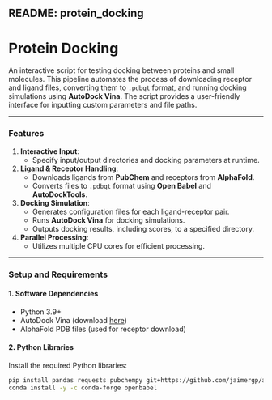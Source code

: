 ## README: protein_docking

# Protein Docking
An interactive script for testing docking between proteins and small molecules. This pipeline automates the process of downloading receptor and ligand files, converting them to `.pdbqt` format, and running docking simulations using **AutoDock Vina**. The script provides a user-friendly interface for inputting custom parameters and file paths.

---

### Features
1. **Interactive Input**: 
   - Specify input/output directories and docking parameters at runtime.
2. **Ligand & Receptor Handling**:
   - Downloads ligands from **PubChem** and receptors from **AlphaFold**.
   - Converts files to `.pdbqt` format using **Open Babel** and **AutoDockTools**.
3. **Docking Simulation**:
   - Generates configuration files for each ligand-receptor pair.
   - Runs **AutoDock Vina** for docking simulations.
   - Outputs docking results, including scores, to a specified directory.
4. **Parallel Processing**:
   - Utilizes multiple CPU cores for efficient processing.

---

### Setup and Requirements

#### 1. Software Dependencies
- Python 3.9+
- AutoDock Vina (download [here](http://vina.scripps.edu/))
- AlphaFold PDB files (used for receptor download)

#### 2. Python Libraries
Install the required Python libraries:
```bash
pip install pandas requests pubchempy git+https://github.com/jaimergp/autodocktools-prepare-py3k.git
conda install -y -c conda-forge openbabel